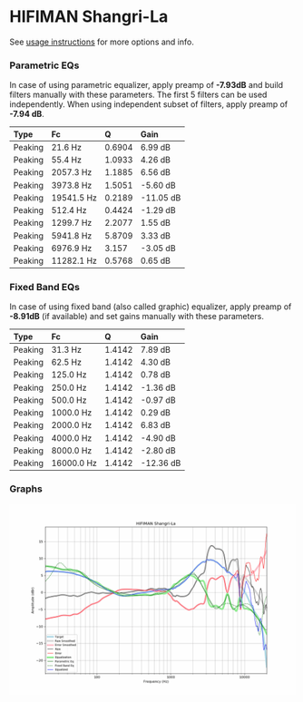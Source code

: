 # HIFIMAN Shangri-La
See [usage instructions](https://github.com/jaakkopasanen/AutoEq#usage) for more options and info.

### Parametric EQs
In case of using parametric equalizer, apply preamp of **-7.93dB** and build filters manually
with these parameters. The first 5 filters can be used independently.
When using independent subset of filters, apply preamp of **-7.94 dB**.

| Type    | Fc         |      Q | Gain      |
|:--------|:-----------|:-------|:----------|
| Peaking | 21.6 Hz    | 0.6904 | 6.99 dB   |
| Peaking | 55.4 Hz    | 1.0933 | 4.26 dB   |
| Peaking | 2057.3 Hz  | 1.1885 | 6.56 dB   |
| Peaking | 3973.8 Hz  | 1.5051 | -5.60 dB  |
| Peaking | 19541.5 Hz | 0.2189 | -11.05 dB |
| Peaking | 512.4 Hz   | 0.4424 | -1.29 dB  |
| Peaking | 1299.7 Hz  | 2.2077 | 1.55 dB   |
| Peaking | 5941.8 Hz  | 5.8709 | 3.33 dB   |
| Peaking | 6976.9 Hz  | 3.157  | -3.05 dB  |
| Peaking | 11282.1 Hz | 0.5768 | 0.65 dB   |

### Fixed Band EQs
In case of using fixed band (also called graphic) equalizer, apply preamp of **-8.91dB**
(if available) and set gains manually with these parameters.

| Type    | Fc         |      Q | Gain      |
|:--------|:-----------|:-------|:----------|
| Peaking | 31.3 Hz    | 1.4142 | 7.89 dB   |
| Peaking | 62.5 Hz    | 1.4142 | 4.30 dB   |
| Peaking | 125.0 Hz   | 1.4142 | 0.78 dB   |
| Peaking | 250.0 Hz   | 1.4142 | -1.36 dB  |
| Peaking | 500.0 Hz   | 1.4142 | -0.97 dB  |
| Peaking | 1000.0 Hz  | 1.4142 | 0.29 dB   |
| Peaking | 2000.0 Hz  | 1.4142 | 6.83 dB   |
| Peaking | 4000.0 Hz  | 1.4142 | -4.90 dB  |
| Peaking | 8000.0 Hz  | 1.4142 | -2.80 dB  |
| Peaking | 16000.0 Hz | 1.4142 | -12.36 dB |

### Graphs
![](./HIFIMAN%20Shangri-La.png)
